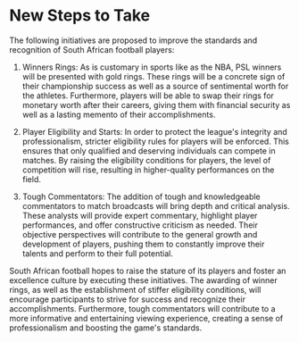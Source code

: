 # New Steps to Take

The following initiatives are proposed to improve the standards and recognition of South African football players:

1. Winners Rings: As is customary in sports like as the NBA, PSL winners will be presented with gold rings. These rings will be a concrete sign of their championship success as well as a source of sentimental worth for the athletes. Furthermore, players will be able to swap their rings for monetary worth after their careers, giving them with financial security as well as a lasting memento of their accomplishments.

2. Player Eligibility and Starts: In order to protect the league's integrity and professionalism, stricter eligibility rules for players will be enforced. This ensures that only qualified and deserving individuals can compete in matches. By raising the eligibility conditions for players, the level of competition will rise, resulting in higher-quality performances on the field.

3. Tough Commentators: The addition of tough and knowledgeable commentators to match broadcasts will bring depth and critical analysis. These analysts will provide expert commentary, highlight player performances, and offer constructive criticism as needed. Their objective perspectives will contribute to the general growth and development of players, pushing them to constantly improve their talents and perform to their full potential.

South African football hopes to raise the stature of its players and foster an excellence culture by executing these initiatives. The awarding of winner rings, as well as the establishment of stiffer eligibility conditions, will encourage participants to strive for success and recognize their accomplishments. Furthermore, tough commentators will contribute to a more informative and entertaining viewing experience, creating a sense of professionalism and boosting the game's standards.
